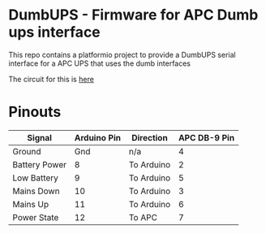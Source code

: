 DumbUPS - Firmware for APC Dumb ups interface
=====================

This repo contains a platformio project to provide a DumbUPS serial interface for a APC UPS that uses the dumb interfaces

The circuit for this is [here](Schematic.pdf)

Pinouts
=

|Signal | Arduino Pin | Direction | APC DB-9 Pin | 
|-------|-------------|-----------|--------------|
|Ground | Gnd | n/a | 4 |
|Battery Power| 8 | To Arduino | 2 
|Low Battery|9| To Arduino | 5
|Mains Down|10| To Arduino | 3
|Mains Up|11| To Arduino |6 
|Power State|12| To APC | 7

